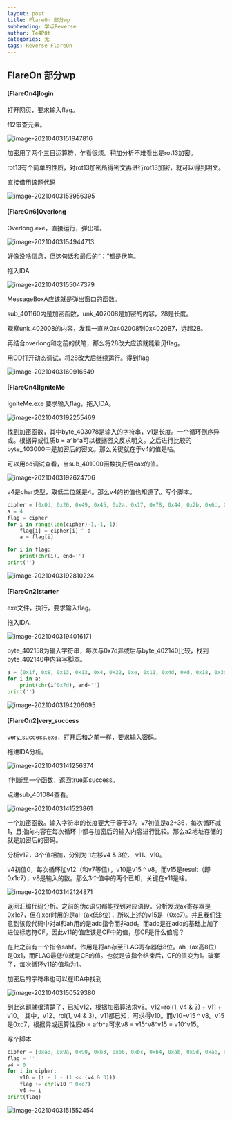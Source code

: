 ```yaml
---
layout: post
title: FlareOn 部分wp
subheading: 学点Reverse
author: Te4P0t
categories: 无
tags: Reverse FlareOn
---
```



## FlareOn 部分wp



#### [FlareOn4]login

打开网页，要求输入flag。

f12审查元素。

![image-20210403151947816](https://te4p0t.github.io/assets/images/typora-user-images/image-20210403151947816.png)

加密用了两个三目运算符，乍看很烦。稍加分析不难看出是rot13加密。

rot13有个简单的性质，对rot13加密所得密文再进行rot13加密，就可以得到明文。

直接借用该题代码

![image-20210403153956395](https://te4p0t.github.io/assets/images/typora-user-images/image-20210403153956395.png)



#### [FlareOn6]Overlong

Overlong.exe，直接运行，弹出框。

![image-20210403154944713](https://te4p0t.github.io/assets/images/typora-user-images/image-20210403154944713.png)

好像没啥信息，但这句话和最后的“：”都是伏笔。

拖入IDA

![image-20210403155047379](https://te4p0t.github.io/assets/images/typora-user-images/image-20210403155047379.png)

MessageBoxA应该就是弹出窗口的函数。

sub_401160内是加密函数，unk_402008是加密的内容，28是长度。

观察unk_402008的内容，发现一直从0x402008到0x4020B7，远超28。

再结合overlong和之前的伏笔，那么将28改大应该就能看见flag。

用OD打开动态调试，将28改大后继续运行。得到flag

![image-20210403160916549](https://te4p0t.github.io/assets/images/typora-user-images/image-20210403160916549.png)



#### [FlareOn4]IgniteMe

IgniteMe.exe 要求输入flag，拖入IDA。

![image-20210403192255469](https://te4p0t.github.io/assets/images/typora-user-images/image-20210403192255469.png)

找到加密函数，其中byte_403078是输入的字符串，v1是长度。一个循环倒序异或。根据异或性质b = a^b^a可以根据密文反求明文。之后进行比较的byte_403000中是加密后的密文。那么关键就在于v4的值是啥。

可以用od调试查看，当sub_401000函数执行后eax的值。

![image-20210403192624706](https://te4p0t.github.io/assets/images/typora-user-images/image-20210403192624706.png)

v4是char类型，取低二位就是4。那么v4的初值也知道了。写个脚本。

```python
cipher = [0x0d, 0x26, 0x49, 0x45, 0x2a, 0x17, 0x78, 0x44, 0x2b, 0x6c, 0x5d, 0x5e, 0x45, 0x12, 0x2f, 0x17, 0x2b, 0x44, 0x6f, 0x6e, 0x56, 0x9, 0x5f, 0x45, 0x47, 0x73, 0x26, 0xa, 0xd, 0x13, 0x17, 0x48, 0x42, 0x1, 0x40, 0x4d, 0xc, 0x2, 0x69]
a = 4
flag = cipher
for i in range(len(cipher)-1,-1,-1):
    flag[i] = cipher[i] ^ a
    a = flag[i]

for i in flag:
    print(chr(i), end='')
print('')
```

![image-20210403192810224](https://te4p0t.github.io/assets/images/typora-user-images/image-20210403192810224.png)



#### [FlareOn2]starter

exe文件，执行，要求输入flag。

拖入IDA.

![image-20210403194016171](https://te4p0t.github.io/assets/images/typora-user-images/image-20210403194016171.png)

byte_402158为输入字符串，每次与0x7d异或后与byte_402140比较，找到byte_402140中内容写脚本。

```python
a = [0x1f, 0x8, 0x13, 0x13, 0x4, 0x22, 0xe, 0x11, 0x4d, 0xd, 0x18, 0x3d, 0x1b, 0x11, 0x1c, 0xf, 0x18, 0x50, 0x12, 0x13, 0x53, 0x1e, 0x12, 0x10]
for i in a:
    print(chr(i^0x7d), end='')
print('')
```

![image-20210403194206095](https://te4p0t.github.io/assets/images/typora-user-images/image-20210403194206095.png)





#### [FlareOn2]very_success

very_success.exe，打开后和之前一样，要求输入密码。

拖进IDA分析。

![image-20210403141256374](https://te4p0t.github.io/assets/images/typora-user-images/image-20210403141256374.png)

if判断里一个函数，返回true即success。

点进sub_401084查看。

![image-20210403141523861](https://te4p0t.github.io/assets/images/typora-user-images/image-20210403141523861.png)

一个加密函数。输入字符串的长度要大于等于37。v7初值是a2+36，每次循环减1，且指向内容在每次循环中都与加密后的输入内容进行比较。那么a2地址存储的就是加密后的密码。

分析v12，3个值相加，分别为 1左移v4 & 3位、 v11、v10。

v4初值0，每次循环加v12（和v7等值），v10是v15 ^ v8。而v15是result（即0x1c7），v8是输入的数。那么3个值中的两个已知，关键在v11是啥。

![image-20210403142124871](https://te4p0t.github.io/assets/images/typora-user-images/image-20210403142124871.png)

返回汇编代码分析。之前的伪c语句都能找到对应语段。分析发现ax寄存器是0x1c7，但在xor时用的是al（ax低8位），所以上述的v15是（0xc7)。并且我们注意到该段代码中对al和ah用的是adc指令而非add。而adc是在add的基础上加了进位标志符CF。因此v11的值应该是CF中的值，那CF是什么值呢？

在此之前有一个指令sahf。作用是将ah存至FLAG寄存器低8位。ah（ax高8位）是0x1，而FLAG最低位就是CF的值。也就是该指令结束后，CF的值变为1。破案了，每次循环v11的值均为1。

加密后的字符串也可以在IDA中找到

![image-20210403150529380](https://te4p0t.github.io/assets/images/typora-user-images/image-20210403150529380.png)

到此这题就很清楚了，已知v12，根据加密算法求v8。v12=rol(1, v4 & 3) + v11 + v10。 其中，v12、rol(1, v4 & 3)、v11都已知，可求得v10。而v10=v15 ^ v8。v15是0xc7，根据异或运算性质b = a^b^a可求v8 = v15^v8^v15 = v10^v15。

写个脚本

```python
cipher = [0xa8, 0x9a, 0x90, 0xb3, 0xb6, 0xbc, 0xb4, 0xab, 0x9d, 0xae, 0xf9, 0xb8, 0x9d, 0xb8, 0xaf, 0xba, 0xa5, 0xa5, 0xba, 0x9a, 0xbc, 0xb0, 0xa7, 0xc0, 0x8a, 0xaa, 0xae, 0xaf, 0xba, 0xa4, 0xec, 0xaa, 0xae, 0xeb, 0xad, 0xaa, 0xaf]
flag = ''
v4 = 0
for i in cipher:
    v10 = (i - 1 - (1 << (v4 & 3)))
    flag += chr(v10 ^ 0xc7)
    v4 += i
print(flag)
```

![image-20210403151552454](https://te4p0t.github.io/assets/images/typora-user-images/image-20210403151552454.png)
